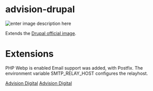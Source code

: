 # advision-drupal
![enter image description here](https://hz-svc-drupal.advision-digital.de/sites/default/files/inline-images/Advision_Logo_72dpi_rahmen.png)

Extends the [Drupal official image](https://hub.docker.com/_/drupal/).
# Extensions 
PHP Webp is enabled 
Email support was added, with Postfix. The environment variable SMTP_RELAY_HOST configures the relayhost.

[Advision Digital](https://www.advision-digital.de/)
[Advision Digital](https://hz-svc-drupal.advision-digital.de/)